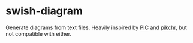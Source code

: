 # swish-diagram

Generate diagrams from text files.
Heavily inspired by [PIC](https://en.wikipedia.org/wiki/Pic_language) and [pikchr](https://pikchr.org/home/doc/trunk/homepage.md), but not compatible with either.

